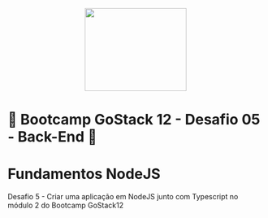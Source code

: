 <p align="center">
  <img width="200" height="163" src="https://user-images.githubusercontent.com/21958366/90352870-fe649e80-e01a-11ea-9ecc-1cd015ed3450.png">
</p>

# 🚀 Bootcamp GoStack 12 - Desafio 05 - Back-End 🚀

# Fundamentos NodeJS
Desafio 5 - Criar uma aplicação em NodeJS junto com Typescript no módulo 2 do Bootcamp GoStack12
